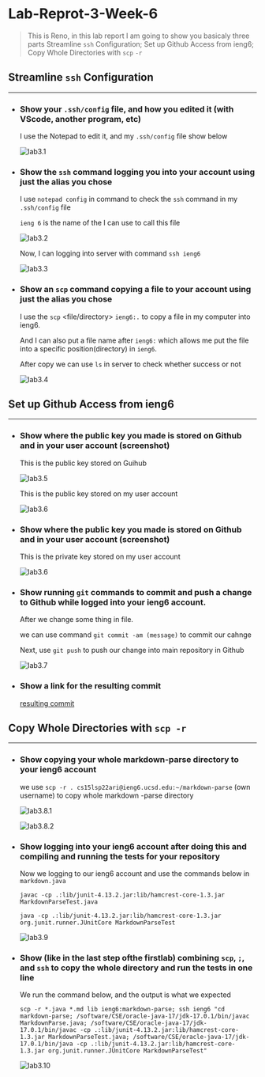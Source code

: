 # Lab-Reprot-3-Week-6

>This is Reno, in this lab report I am going to show you basicaly three parts
>Streamline `ssh` Configuration;  Set up Github Access from ieng6; Copy Whole Directories with `scp`
>`-r`



## Streamline `ssh` Configuration

---

* ### Show your `.ssh/config` file, and how you edited it (with VScode, another program, etc)

    I use the Notepad to edit it, and my  `.ssh/config` file show below

    ![lab3.1](lab3.1.png)
* ### Show the `ssh` command logging you into your account using just the alias you chose

    I use `notepad config` in command to check the `ssh` command in my `.ssh/config` file

    `ieng 6` is the name of the I can use to call this file

    ![lab3.2](lab3.2.png)

    Now, I can logging into server with command `ssh ieng6`

    ![lab3.3](lab3.3.png)
* ### Show an `scp` command copying a file to your account using just the alias you chose

    I use the `scp` <file/directory> `ieng6:.` to copy a file in my computer into ieng6.

    And I can also put a file name after `ieng6:` which allows me put the file into a specific position(directory) in `ieng6`.

    After copy we can use `ls` in server to check whether success or not

    ![lab3.4](lab3.4.png)



## Set up Github Access from ieng6

---

* ### Show where the public key you made is stored on Github and in your user account (screenshot)

    This is the public key stored on Guihub
    
    ![lab3.5](lab3.5.png)
    
    This is the public key stored on my user account
    
    ![lab3.6](lab3.6.png)
* ### Show where the public key you made is stored on Github and in your user account (screenshot)

    This is the private key stored on my user account
    
    ![lab3.6](lab3.6.png)
* ### Show running `git` commands to commit and push a change to Github while logged into your ieng6 account.

    After we change some thing in file.

    we can use command `git commit -am (message)` to commit our cahnge

    Next, use `git push` to push our change into main repository in Github

    ![lab3.7](lab3.7.png)
* ### Show a link for the resulting commit

    [resulting commit](https://github.com/Renowow/markdown-parser/commit/f86e01670db4eda8e505b6c17310c04400956e83)



## Copy Whole Directories with `scp -r`

---

* ### Show copying your whole markdown-parse directory to your ieng6 account

    we use `scp -r . cs15lsp22ari@ieng6.ucsd.edu:~/markdown-parse` (own username) to copy whole markdown
    -parse directory

    ![lab3.8.1](lab3.8.1.png)

    ![lab3.8.2](lab3.8.2.png)
* ### Show logging into your ieng6 account after doing this and compiling and running the tests for your repository

    Now we logging to our ieng6 account and use the commands below in `markdown.java`

    `javac -cp .:lib/junit-4.13.2.jar:lib/hamcrest-core-1.3.jar MarkdownParseTest.java `

    `java -cp .:lib/junit-4.13.2.jar:lib/hamcrest-core-1.3.jar org.junit.runner.JUnitCore MarkdownParseTest`


    ![lab3.9](lab3.9.png)

* ### Show (like in the last step ofthe firstlab) combining `scp`, `;`, and `ssh` to copy the whole directory and run the tests in one line

    We run the command below, and the output is what we expected

    ```
    scp -r *.java *.md lib ieng6:markdown-parse; ssh ieng6 "cd markdown-parse; /software/CSE/oracle-java-17/jdk-17.0.1/bin/javac MarkdownParse.java; /software/CSE/oracle-java-17/jdk-17.0.1/bin/javac -cp .:lib/junit-4.13.2.jar:lib/hamcrest-core-1.3.jar MarkdownParseTest.java; /software/CSE/oracle-java-17/jdk-17.0.1/bin/java -cp .:lib/junit-4.13.2.jar:lib/hamcrest-core-1.3.jar org.junit.runner.JUnitCore MarkdownParseTest"
    ```

    ![lab3.10](lab3.10.png)
